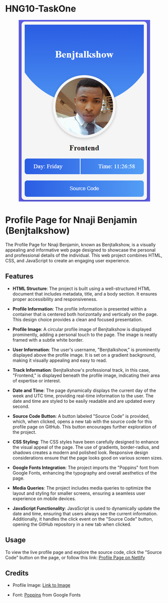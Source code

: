 # HNG10-TaskOne

<p align="center"><img src="/image/project.png"/></p>

# Profile Page for Nnaji Benjamin (Benjtalkshow)

The Profile Page for Nnaji Benjamin, known as Benjtalkshow, is a visually appealing and informative web page designed to showcase the personal and professional details of the individual. This web project combines HTML, CSS, and JavaScript to create an engaging user experience.

## Features

- **HTML Structure**: The project is built using a well-structured HTML document that includes metadata, title, and a body section. It ensures proper accessibility and responsiveness.

- **Profile Information**: The profile information is presented within a container that is centered both horizontally and vertically on the page. This design choice provides a clean and focused presentation.

- **Profile Image**: A circular profile image of Benjtalkshow is displayed prominently, adding a personal touch to the page. The image is neatly framed with a subtle white border.

- **User Information**: The user's username, "Benjtalkshow," is prominently displayed above the profile image. It is set on a gradient background, making it visually appealing and easy to read.

- **Track Information**: Benjtalkshow's professional track, in this case, "Frontend," is displayed beneath the profile image, indicating their area of expertise or interest.

- **Date and Time**: The page dynamically displays the current day of the week and UTC time, providing real-time information to the user. The date and time are styled to be easily readable and are updated every second.

- **Source Code Button**: A button labeled "Source Code" is provided, which, when clicked, opens a new tab with the source code for this profile page on GitHub. This button encourages further exploration of the project.

- **CSS Styling**: The CSS styles have been carefully designed to enhance the visual appeal of the page. The use of gradients, border-radius, and shadows creates a modern and polished look. Responsive design considerations ensure that the page looks good on various screen sizes.

- **Google Fonts Integration**: The project imports the "Poppins" font from Google Fonts, enhancing the typography and overall aesthetics of the page.

- **Media Queries**: The project includes media queries to optimize the layout and styling for smaller screens, ensuring a seamless user experience on mobile devices.

- **JavaScript Functionality**: JavaScript is used to dynamically update the date and time, ensuring that users always see the current information. Additionally, it handles the click event on the "Source Code" button, opening the GitHub repository in a new tab when clicked.

## Usage

To view the live profile page and explore the source code, click the "Source Code" button on the page, or follow this link: [Profile Page on Netlify](https://hng10-task-one.netlify.app/)

## Credits

- Profile Image: [Link to Image](https://ca.slack-edge.com/T05FFAA91JP-U05QUKSC4G7-979e44b98d8a-512)

- Font: [Poppins](https://fonts.google.com/css2?family=Poppins:wght@400;500;600;700&display=swap) from Google Fonts

